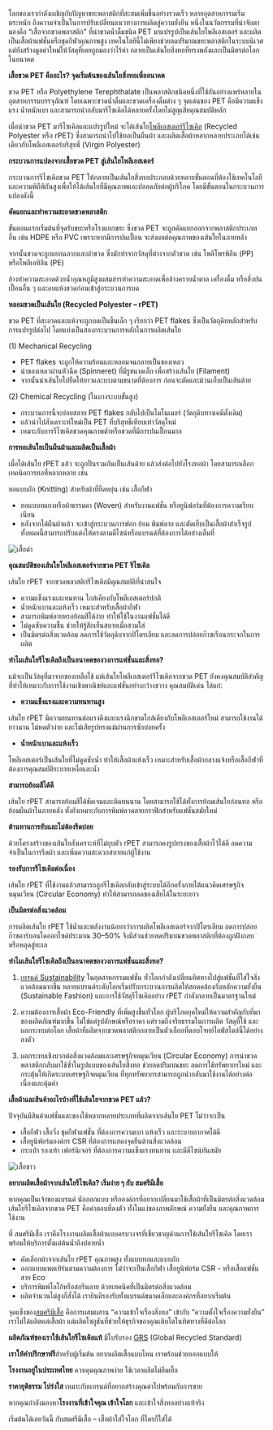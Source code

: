 
โลกของเรากำลังเผชิญกับปัญหาขยะพลาสติกที่สะสมเพิ่มขึ้นอย่างรวดเร็ว หลายอุตสาหกรรมเริ่มตระหนัก ถึงความจำเป็นในการปรับเปลี่ยนแนวทางการผลิตสู่ความยั่งยืน หนึ่งในนวัตกรรมที่น่าจับตามองคือ “เสื้อจากขวดพลาสติก” ที่นำขวดน้ำดื่มชนิด PET มาแปรรูปเป็นเส้นใยโพลีเอสเตอร์ และผลิตเป็นเสื้อผ้าแฟชั่นหรือชุดกีฬาคุณภาพสูง เทคโนโลยีนี้ไม่เพียงช่วยลดปริมาณขยะพลาสติกในระบบนิเวศ แต่ยังสร้างมูลค่าใหม่ให้วัสดุที่เคยถูกมองว่าไร้ค่า กลายเป็นเส้นใยสิ่งทอที่ทรงพลังและเป็นมิตรต่อโลกในอนาคต

**เสื้อขวด PET คืออะไร? จุดเริ่มต้นของเส้นใยสิ่งทอเพื่ออนาคต**

ขวด PET หรือ Polyethylene Terephthalate เป็นพลาสติกชนิดหนึ่งที่ใช้กันอย่างแพร่หลายในอุตสาหกรรมบรรจุภัณฑ์ โดยเฉพาะขวดน้ำดื่มและขวดเครื่องดื่มต่าง ๆ จุดเด่นของ PET คือมีความแข็งแรง น้ำหนักเบา และสามารถนำกลับมารีไซเคิลได้หลายครั้งโดยไม่สูญเสียคุณสมบัติหลัก 

เมื่อนำขวด PET มารีไซเคิลและแปรรูปใหม่ จะได้เส้นใย[โพลีเอสเตอร์รีไซเคิล](/what-is-polyester-fabric-used-for) (Recycled Polyester หรือ rPET) ซึ่งสามารถนำไปใช้ทอเป็นผืนผ้า และผลิตเสื้อผ้าหลากหลายประเภทได้เช่นเดียวกับโพลีเอสเตอร์บริสุทธิ์ (Virgin Polyester)

**กระบวนการแปลงจากเสื้อขวด PET สู่เส้นใยโพลีเอสเตอร์**

กระบวนการรีไซเคิลขวด PET ให้กลายเป็นเส้นใยสิ่งทอประกอบด้วยหลายขั้นตอนที่ต้องใช้เทคโนโลยี และความพิถีพิถันสูงเพื่อให้ได้เส้นใยที่มีคุณภาพและปลอดภัยต่อผู้บริโภค โดยมีขั้นตอนในกระบวนการแปลงดังนี้

**คัดแยกและทำความสะอาดขวดพลาสติก**

ขั้นตอนแรกเริ่มต้นที่จุดรับขยะหรือโรงแยกขยะ ซึ่งขวด PET จะถูกคัดแยกออกจากพลาสติกประเภทอื่น เช่น HDPE หรือ PVC เพราะหากมีการปนเปื้อน จะส่งผลต่อคุณภาพของเส้นใยในภายหลัง 

จากนั้นขวดจะถูกแยกฉลากและฝาขวด ซึ่งมักทำจากวัสดุที่ต่างจากตัวขวด เช่น โพลีโพรพิลีน (PP) หรือโพลีเอทิลีน (PE) 

ล้างทำความสะอาดด้วยน้ำอุณหภูมิสูงผสมสารทำความสะอาดเพื่อล้างคราบน้ำตาล เครื่องดื่ม หรือสิ่งปนเปื้อนอื่น ๆ และอบแห้งขวดก่อนเข้าสู่กระบวนการบด

**หลอมขวดเป็นเส้นใย (Recycled Polyester – rPET)**

ขวด PET ที่สะอาดและแห้งจะถูกบดเป็นชิ้นเล็ก ๆ เรียกว่า PET flakes ซึ่งเป็นวัตถุดิบหลักสำหรับการแปรรูปต่อไป โดยแบ่งเป็นสองกระบวนการหลักในการผลิตเส้นใย

(1) Mechanical Recycling

- PET flakes จะถูกให้ความร้อนและหลอมจนกลายเป็นของเหลว
- นำของเหลวผ่านหัวฉีด (Spinneret) ที่มีรูขนาดเล็ก เพื่อสร้างเส้นใย (Filament)
- จากนั้นนำเส้นใยไปยืดให้ยาวและบางตามขนาดที่ต้องการ ก่อนจะตัดและม้วนเก็บเป็นเส้นด้าย

(2) Chemical Recycling (ในบางระบบขั้นสูง)

- กระบวนการนี้จะย่อยสลาย PET flakes กลับไปเป็นโมโนเมอร์ (วัตถุดิบทางเคมีดั้งเดิม)
- แล้วนำไปสังเคราะห์ใหม่เป็น PET ที่บริสุทธิ์เทียบเท่าวัสดุใหม่
- เหมาะกับการรีไซเคิลขวดคุณภาพต่ำหรือขวดที่มีการปนเปื้อนมาก

**การทอเส้นใยเป็นผืนผ้าและผลิตเป็นเสื้อผ้า**

เมื่อได้เส้นใย rPET แล้ว จะถูกปั่นรวมกันเป็นเส้นด้าย แล้วส่งต่อไปยังโรงทอผ้า โดยสามารถเลือกเทคนิคการทอที่หลากหลาย เช่น

ทอแบบถัก (Knitting) สำหรับผ้าที่ยืดหยุ่น เช่น เสื้อกีฬา
- ทอแบบทแยงหรือผ้าธรรมดา (Woven) สำหรับงานแฟชั่น หรือยูนิฟอร์มที่ต้องการความเรียบเนียน
- หลังจากได้ผืนผ้าแล้ว จะเข้าสู่กระบวนการฟอก ย้อม พิมพ์ลาย และตัดเย็บเป็นเสื้อผ้าสำเร็จรูป ทั้งหมดนี้สามารถปรับแต่งให้ตรงตามดีไซน์หรือแบรนด์ที่ต้องการได้อย่างเต็มที่

![เสื้อดำ](blog/36530.jpg)

**คุณสมบัติของเส้นใยโพลีเอสเตอร์จากขวด PET รีไซเคิล**

เส้นใย rPET จากขวดพลาสติกรีไซเคิลมีคุณสมบัติที่น่าสนใจ 

- ความแข็งแรงและทนทาน ใกล้เคียงกับโพลีเอสเตอร์ปกติ
- น้ำหนักเบาและแห้งเร็ว เหมาะสำหรับเสื้อผ้ากีฬา
- สามารถพิมพ์ลายหรอย้อมสีได้ง่าย ทำให้ใช้ในงานแฟชั่นได้ดี
- ไม่ดูดซับความชื้น ช่วยให้รู้สึกเย็นสบายเมื่อสวมใส่
- เป็นมิตรต่อสิ่งแวดล้อม ลดการใช้วัตถุดิบจากปิโตรเลียม และลดการปล่อยก๊าซเรือนกระจกในการผลิต

**ทำไมเส้นใยรีไซเคิลถึงเป็นอนาคตของวงการแฟชั่นและสิ่งทอ?**

แม้จะเป็นวัสดุที่มาจากของเหลือใช้ แต่เส้นใยโพลีเอสเตอร์รีไซเคิลจากขวด PET ยังคงคุณสมบัติสำคัญที่ทำให้เหมาะกับการใช้งานเชิงพาณิชย์และแฟชั่นอย่างกว้างขวาง คุณสมบัติเด่น ได้แก่:

- **ความแข็งแรงและความทนทานสูง**

เส้นใย rPET มีความทนทานต่อแรงดึงและแรงฉีกขาดใกล้เคียงกับโพลีเอสเตอร์ใหม่ สามารถใช้งานได้ยาวนาน ไม่หดตัวง่าย และไม่เสียรูปทรงแม้ผ่านการซักบ่อยครั้ง

- **น้ำหนักเบาและแห้งเร็ว**

โพลีเอสเตอร์เป็นเส้นใยที่ไม่ดูดซับน้ำ ทำให้เสื้อผ้าแห้งเร็ว เหมาะสำหรับเสื้อผ้ากลางแจ้งหรือเสื้อกีฬาที่ต้องการคุณสมบัติระบายเหงื่อและน้ำ

**สามารถย้อมสีได้ดี**

เส้นใย rPET สามารถย้อมสีได้ชัดเจนและติดทนนาน โดยสามารถใช้ได้ทั้งการย้อมเส้นใยก่อนทอ หรือย้อมผืนผ้าในภายหลัง ทั้งยังเหมาะกับการพิมพ์ลวดลายกราฟิกสำหรับแฟชั่นสมัยใหม่

**ต้านทานการยับและไม่ต้องรีดบ่อย**

ด้วยโครงสร้างของเส้นใยสังเคราะห์ที่ไม่ยุบตัว rPET สามารถคงรูปทรงของเสื้อผ้าไว้ได้ดี ลดความจำเป็นในการรีดผ้า และเพิ่มความสะดวกสบายแก่ผู้ใช้งาน

**รองรับการรีไซเคิลต่อเนื่อง**

เส้นใย rPET ที่ใช้งานแล้วสามารถถูกรีไซเคิลกลับเข้าสู่ระบบได้อีกครั้งภายใต้แนวคิดเศรษฐกิจหมุนเวียน (Circular Economy) ทำให้สามารถลดของเสียได้ในระยะยาว

**เป็นมิตรต่อสิ่งแวดล้อม**

การผลิตเส้นใย rPET ใช้น้ำและพลังงานน้อยกว่าการผลิตโพลีเอสเตอร์จากปิโตรเลียม ลดการปล่อยก๊าซคาร์บอนไดออกไซด์ประมาณ 30–50% จึงมีส่วนช่วยลดปริมาณขวดพลาสติกที่ต้องถูกฝังกลบหรือหลุดสู่ทะเล

**ทำไมเส้นใยรีไซเคิลถึงเป็นอนาคตของวงการแฟชั่นและสิ่งทอ?**

1. [เทรนด์ Sustainability](https://www.scgchemicals.com/th/articles/stories/1701872118?fbclid=IwAR3Tsw1Q1L2o8_VDwOZJwFv8okAWcGqFLIhx-q4-xyUZ0f1_Ff4YXsMIxfQ_aem_AU_hXMPKIhIf29wNY1BCmmL1LLHx8zpuknqeBFewZ26PJbzvM1lo0oXHKvi2yd3FQl8) ในอุตสาหกรรมแฟชั่น
ทั่วโลกกำลังเปลี่ยนทิศทางไปสู่แฟชั่นที่ใส่ใจสิ่งแวดล้อมมากขึ้น หลายแบรนด์ระดับโลกเริ่มปรับกระบวนการผลิตให้สอดคล้องกับหลักความยั่งยืน (Sustainable Fashion) และการใช้วัสดุรีไซเคิลอย่าง rPET กำลังกลายเป็นมาตรฐานใหม่

2. ความต้องการเสื้อผ้า Eco-Friendly ที่เพิ่มสูงขึ้นทั่วโลก
ผู้บริโภคยุคใหม่ให้ความสำคัญกับที่มาของผลิตภัณฑ์มากขึ้น ไม่ใช่แค่รูปลักษณ์หรือราคา แต่รวมถึงจริยธรรมในการผลิต วัสดุที่ใช้ และผลกระทบต่อโลก เสื้อผ้าที่ผลิตจากขวดพลาสติกกลายเป็นตัวเลือกที่ตอบโจทย์ไลฟ์สไตล์นี้ได้อย่างลงตัว

3. ผลกระทบเชิงบวกต่อสิ่งแวดล้อมและเศรษฐกิจหมุนเวียน (Circular Economy)
การนำขวดพลาสติกกลับมาใช้ซ้ำในรูปแบบของเส้นใยสิ่งทอ ช่วยลดปริมาณขยะ ลดการใช้ทรัพยากรใหม่ และกระตุ้นให้เกิดระบบเศรษฐกิจหมุนเวียน ที่ทุกทรัพยากรสามารถถูกนำกลับมาใช้งานได้อย่างต่อเนื่องและคุ้มค่า

**เสื้อผ้าและสินค้าอะไรบ้างที่ใช้เส้นใยจากขวด PET แล้ว?**

ปัจจุบันมีสินค้าแฟชั่นและของใช้หลากหลายประเภทที่ผลิตจากเส้นใย PET ไม่ว่าจะเป็น

- เสื้อกีฬา เสื้อวิ่ง ชุดกีฬาแฟชั่น ที่ต้องการความเบา แห้งเร็ว และระบายอากาศได้ดี
- เสื้อยูนิฟอร์มองค์กร CSR ที่ต้องการแสดงจุดยืนด้านสิ่งแวดล้อม
- กระเป๋า รองเท้า เฟอร์นิเจอร์ ที่ต้องการความแข็งแรงทนทาน และมีดีไซน์ทันสมัย

![เสื้อขาว](/blog/66788.jpg)

**อยากผลิตเสื้อผ้าจากเส้นใยรีไซเคิล? เริ่มง่าย ๆ กับ สมศรีมีเสื้อ**

หากคุณเป็นเจ้าของแบรนด์ นักออกแบบ หรือองค์กรที่อยากเปลี่ยนมาใช้เสื้อผ้าที่เป็นมิตรต่อสิ่งแวดล้อม เส้นใยรีไซเคิลจากขวด PET คือคำตอบที่ลงตัว ทั้งในแง่ของภาพลักษณ์ ความยั่งยืน และคุณภาพการใช้งาน

ที่ สมศรีมีเสื้อ เราคือโรงงานผลิตเสื้อผ้าแบบครบวงจรที่เชี่ยวชาญด้านการใช้เส้นใยรีไซเคิล โดยเราพร้อมให้บริการตั้งแต่ต้นน้ำถึงปลายน้ำ 

- คัดเลือกผ้าจากเส้นใย rPET คุณภาพสูง ทั้งแบบทอและแบบถัก
- ออกแบบแพตเทิร์นตามความต้องการ ไม่ว่าจะเป็นเสื้อกีฬา เสื้อยูนิฟอร์ม CSR - หรือเสื้อแฟชั่นสาย Eco
- บริการพิมพ์โลโก้หรือสกรีนลาย ด้วยเทคนิคที่เป็นมิตรต่อสิ่งแวดล้อม
- ผลิตจำนวนไม่สูงก็สั่งได้ เรายินดีรองรับทั้งแบรนด์ขนาดเล็กและองค์กรที่อยากเริ่มต้น

จุดแข็งของ[สมศรีมีเสื้อ](/somsritshirt.com)
 คือการผสมผสาน “ความเข้าใจเรื่องสิ่งทอ” เข้ากับ “ความตั้งใจเรื่องความยั่งยืน” เราไม่ได้ผลิตแค่เสื้อผ้า แต่ผลิตโซลูชันที่ช่วยให้ธุรกิจของคุณเติบโตในทิศทางที่ดีต่อโลก

 **ผลิตภัณฑ์ของเราใช้เส้นใยรีไซเคิลแท้** มีใบรับรอง [GRS](/https://www.ggm.co.th/grs) (Global Recycled Standard)

 **เราให้คำปรึกษาฟรี**สำหรับผู้เริ่มต้น อยากผลิตเสื้อแบบไหน เราพร้อมช่วยออกแบบให้

**โรงงานอยู่ในประเทศไทย** ควบคุมคุณภาพง่าย ใช้เวลาผลิตไม่ยืดเยื้อ

**ราคายุติธรรม โปร่งใส** เหมาะกับแบรนด์ที่อยากสร้างคุณค่าไปพร้อมกับการขาย

หากคุณกำลังมองหา**โรงงานที่เข้าใจคุณ เข้าใจโลก** และเข้าใจสิ่งทออย่างแท้จริง

เริ่มต้นได้เลยวันนี้ กับสมศรีมีเสื้อ – เสื้อผ้าใส่ใจโลก ที่ใครก็ใส่ได้